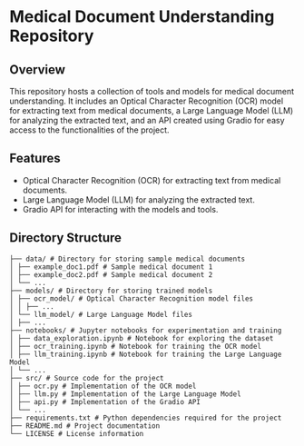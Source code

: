 # Medical Document Understanding Repository

## Overview

This repository hosts a collection of tools and models for medical document understanding. It includes an Optical Character Recognition (OCR) model for extracting text from medical documents, a Large Language Model (LLM) for analyzing the extracted text, and an API created using Gradio for easy access to the functionalities of the project.

## Features


- Optical Character Recognition (OCR) for extracting text from medical documents.
- Large Language Model (LLM) for analyzing the extracted text.
- Gradio API for interacting with the models and tools.

## Directory Structure
```
├── data/ # Directory for storing sample medical documents
│ ├── example_doc1.pdf # Sample medical document 1
│ ├── example_doc2.pdf # Sample medical document 2
│ └── ...
├── models/ # Directory for storing trained models
│ ├── ocr_model/ # Optical Character Recognition model files
│ │ ├── ...
│ └── llm_model/ # Large Language Model files
│ ├── ...
├── notebooks/ # Jupyter notebooks for experimentation and training
│ ├── data_exploration.ipynb # Notebook for exploring the dataset
│ ├── ocr_training.ipynb # Notebook for training the OCR model
│ ├── llm_training.ipynb # Notebook for training the Large Language Model
│ └── ...
├── src/ # Source code for the project
│ ├── ocr.py # Implementation of the OCR model
│ ├── llm.py # Implementation of the Large Language Model
│ ├── api.py # Implementation of the Gradio API
│ └── ...
├── requirements.txt # Python dependencies required for the project
├── README.md # Project documentation
└── LICENSE # License information
```
